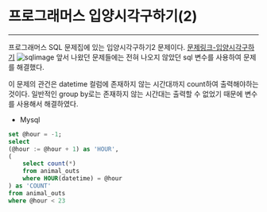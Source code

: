 # 프로그래머스 입양시각구하기(2)
---

프로그래머스 SQL 문제집에 있는 입양시각구하기2 문제이다. [문제링크-입양시각구하기](https://programmers.co.kr/learn/courses/30/lessons/59413)
![sqlimage](./.../Image/programmerssql2.png)
앞서 나왔던 문제들에는 전혀 나오지 않았던 sql 변수를 사용하여 문제를 해결했다.

이 문제의 관건은 datetime 컬럼에 존재하지 않는 시간대까지 count하여 출력해야하는 것이다.
일반적인 group by로는 존재하지 않는 시간대는 출력할 수 없었기 때문에 변수를 사용해서 해결하였다.
* Mysql
```sql
set @hour = -1;
select 
(@hour := @hour + 1) as 'HOUR',
(
    select count(*)
    from animal_outs
    where HOUR(datetime) = @hour
) as 'COUNT' 
from animal_outs 
where @hour < 23
```